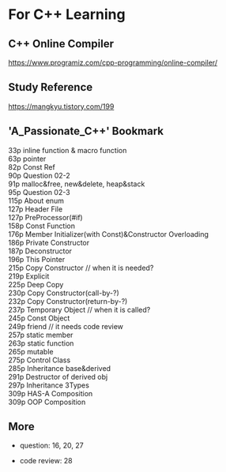 # For C++ Learning


## C++ Online Compiler

https://www.programiz.com/cpp-programming/online-compiler/

## Study Reference

https://mangkyu.tistory.com/199

## 'A_Passionate_C++' Bookmark

33p inline function & macro function  
63p pointer  
82p Const Ref  
90p Question 02-2  
91p malloc&free, new&delete, heap&stack  
95p Question 02-3  
115p About enum  
127p Header File  
127p PreProcessor(#if)  
158p Const Function  
176p Member Initializer(with Const)&Constructor Overloading  
186p Private Constructor  
187p Deconstructor  
196p This Pointer  
215p Copy Constructor // when it is needed?  
219p Explicit  
225p Deep Copy  
230p Copy Constructor(call-by-?)  
232p Copy Constructor(return-by-?)  
237p Temporary Object // when it is called?  
245p Const Object  
249p friend // it needs code review  
257p static member  
263p static function  
265p mutable  
275p Control Class  
285p Inheritance base&derived  
291p Destructor of derived obj  
297p Inheritance 3Types  
309p HAS-A Composition  
309p OOP Composition 


## More 

- question: 16, 20, 27

- code review: 28
